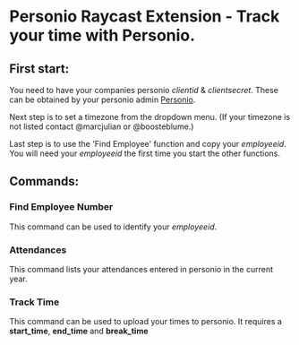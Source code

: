 # Personio Raycast Extension - Track your time with Personio.

## First start:

You need to have your companies personio _clientid_ & _clientsecret_.
These can be obtained by your personio admin [Personio](https://developer.personio.de/docs/getting-started-with-the-personio-api?ref=intro).

Next step is to set a timezone from the dropdown menu.
(If your timezone is not listed contact @marcjulian or @boosteblume.)

Last step is to use the 'Find Employee' function and copy your _employeeid_.
You will need your _employeeid_ the first time you start the other functions.

## Commands:

### Find Employee Number

This command can be used to identify your _employeeid_.

### Attendances

This command lists your attendances entered in personio in the current year.

### Track Time

This command can be used to upload your times to personio. It requires a **start_time**, **end_time** and **break_time**
